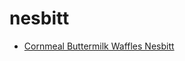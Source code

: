 # nesbitt

 * [Cornmeal Buttermilk Waffles Nesbitt](../index/c/cornmeal-buttermilk-waffles-nesbitt-14251.json)
